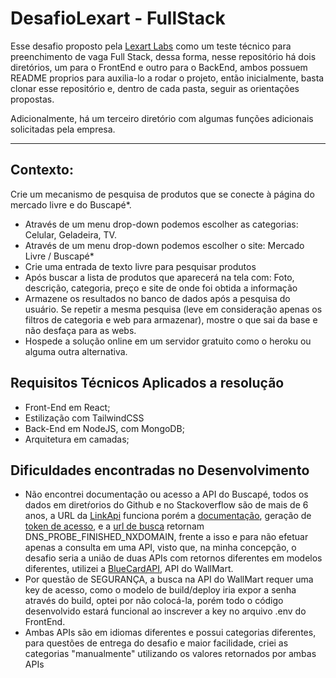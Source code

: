 # DesafioLexart - FullStack

Esse desafio proposto pela [Lexart Labs](https://lexartlabs.com/) como um teste técnico para preenchimento de vaga Full Stack, dessa forma, nesse repositório há dois diretórios, um para o FrontEnd e outro para o BackEnd, ambos possuem README proprios para auxilia-lo a rodar o projeto, então inicialmente, basta clonar esse repositório e, dentro de cada pasta, seguir as orientações propostas.

Adicionalmente, há um terceiro diretório com algumas funções adicionais solicitadas pela empresa.

---
## Contexto:

Crie um mecanismo de pesquisa de produtos que se conecte à página do mercado livre e do Buscapé*.
- Através de um menu drop-down podemos escolher as categorias: Celular, Geladeira, TV.
- Através de um menu drop-down podemos escolher o site: Mercado Livre / Buscapé*
- Crie uma entrada de texto livre para pesquisar produtos
- Após buscar a lista de produtos que aparecerá na tela com: Foto, descrição, categoria, preço e site de onde foi obtida a informação
- Armazene os resultados no banco de dados após a pesquisa do usuário. Se repetir a mesma pesquisa (leve em consideração apenas os filtros de categoria e web para armazenar), mostre o que sai da base e não desfaça para as webs.
- Hospede a solução online em um servidor gratuito como o heroku ou alguma outra alternativa.

## Requisitos Técnicos Aplicados a resolução
- Front-End em React;
- Estilização com TailwindCSS
- Back-End em NodeJS, com MongoDB;
- Arquitetura em camadas;

## Dificuldades encontradas no Desenvolvimento
- Não encontrei documentação ou acesso a API do Buscapé, todos os dados em diretŕorios do Github e no Stackoverflow são de mais de 6 anos, a URL da [LinkApi](https://developers.linkapi.solutions/docs/buscape) funciona porém a [documentação](http://developer.buscape.com.br/portal/buscape/api-de-produtos/introducao), geração de [token de acesso](http://developer.buscape.com.br/portal/buscape/api-de-produtos/autenticacao), e a [url de busca](http://api.buscape.com.br/) retornam DNS_PROBE_FINISHED_NXDOMAIN, frente a isso e para não efetuar apenas a consulta em uma API, visto que, na minha concepção, o desafio seria a união de duas APIs com retornos diferentes em modelos diferentes, utilizei a [BlueCardAPI](https://www.bluecartapi.com/), API do WallMart.
- Por questão de SEGURANÇA, a busca na API do WallMart requer uma key de acesso, como o modelo de build/deploy iria expor a senha através do build, optei por não colocá-la, porém todo o código desenvolvido estará funcional ao inscrever a key no arquivo .env do FrontEnd.
- Ambas APIs são em idiomas diferentes e possui categorias diferentes, para questões de entrega do desafio e maior facilidade, criei as categorias "manualmente" utilizando os valores retornados por ambas APIs